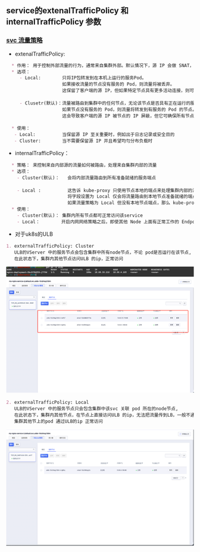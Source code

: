 ## service的extenalTrafficPolicy 和 internalTrafficPolicy 参数



###  [svc 流量策略](https://kubernetes.io/zh-cn/docs/reference/networking/virtual-ips/#traffic-policies) 

* extenalTrafficPolicy: 



```markdown
  * 作用： 用于控制外部流量的行为，通常来自集群外部。默认情况下，源 IP 会做 SNAT，pod 看到的源 IP 是 Node IP
  * 选项：
     - Local:        只将IP包转发到在本机上运行的服务Pod。
                     如果接收流量的节点没有服务的 Pod，则流量将被丢弃。
                     这保留了客户端的源 IP，但如果特定节点具有更多活动连接，则可能导致负载分布不均匀

     - Clusetr(默认)：流量被路由到集群中的任何节点，无论该节点是否具有正在运行的服务Pod。
                     如果节点没有服务的 Pod，则流量将转发到有服务的 Pod 的节点。
                     这会导致客户端的源 IP 被节点的 IP 屏蔽，但它可确保所有节点上的负载均匀分布
  
  * 使用：
   - Local:          当保留源 IP 至关重要时，例如出于日志记录或安全目的
   - Cluster:        当不需要保留源 IP 并且希望均匀分布负载时

```


* internalTrafficPolicy：

```markdown
  * 策略： 来控制来自内部源的流量如何被路由，处理来自集群内部的流量
  * 选项： 
    - Cluster(默认)：   会将内部流量路由到所有准备就绪的服务端点

    - Local :          这告诉 kube-proxy 只使用节点本地的端点来处理集群内部的流量。
                       将字段设置为 Local 仅会将流量路由到本地节点准备就绪的端点
                       如果流量策略为 Local 但没有本地节点端点，那么 kube-proxy 会丢弃该流量
  * 使用：
    - Cluster(默认)： 集群内所有节点都可正常访问该service
    - Local：        开启内网网络策略之后，即使其他 Node 上面有正常工作的 Endpoints，只要 Node 本地没有正常运行的 Pod，在node本地，该 Service 就无法访问

```


* 对于uk8s的ULB

```markdown
1. externalTrafficPolicy: Cluster  
   ULB的VServer 中的服务节点会包含集群中所有node节点，不论 pod是否运行在该节点,
   在此状态下，集群内其他节点访问ULB 的ip，正常访问

```
![img.png](../images/service/svc_extenalTrafficPolicy参数详解-2.png)
![img.png](../images/service/svc_extenalTrafficPolicy参数详解-1.png)


```markdown
2. externalTrafficPolicy: Local
   ULB的VServer 中的服务节点只会包含集群中该svc 关联 pod 所在的node节点,
   在此状态下，集群内其他节点，在节点上直接访问ULB 的ip，无法把流量传到LB，一般不通；特殊情况： 访问服务节点与ULB的后端服务在同一个节点上,
   集群其他节上的pod 通过ULB的ip 正常访问

```
![img.png](../images/service/svc_extenalTrafficPolicy参数详解-3.png)
